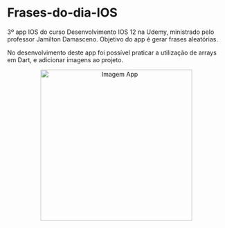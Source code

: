 # Frases-do-dia-IOS
3º app IOS do curso Desenvolvimento IOS 12 na Udemy, ministrado pelo professor Jamilton Damasceno. Objetivo do app é gerar frases aleatórias.

No desenvolvimento deste app foi possível praticar a utilização de arrays em Dart, e adicionar imagens ao projeto.

<p align="center">
  <img src="https://github.com/Gilbert097/Frases-do-dia-IOS/blob/main/imagem.png?raw=true" width="350" title="Imagem App">
</p>


